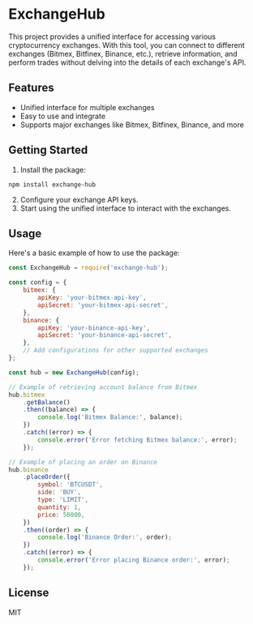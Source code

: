 # ExchangeHub

This project provides a unified interface for accessing various cryptocurrency exchanges. With this tool, you can connect to different exchanges (Bitmex, Bitfinex, Binance, etc.), retrieve information, and perform trades without delving into the details of each exchange's API.

## Features

-   Unified interface for multiple exchanges
-   Easy to use and integrate
-   Supports major exchanges like Bitmex, Bitfinex, Binance, and more

## Getting Started

1. Install the package:

```
npm install exchange-hub
```

2. Configure your exchange API keys.
3. Start using the unified interface to interact with the exchanges.

## Usage

Here's a basic example of how to use the package:

```javascript
const ExchangeHub = require('exchange-hub');

const config = {
    bitmex: {
        apiKey: 'your-bitmex-api-key',
        apiSecret: 'your-bitmex-api-secret',
    },
    binance: {
        apiKey: 'your-binance-api-key',
        apiSecret: 'your-binance-api-secret',
    },
    // Add configurations for other supported exchanges
};

const hub = new ExchangeHub(config);

// Example of retrieving account balance from Bitmex
hub.bitmex
    .getBalance()
    .then((balance) => {
        console.log('Bitmex Balance:', balance);
    })
    .catch((error) => {
        console.error('Error fetching Bitmex balance:', error);
    });

// Example of placing an order on Binance
hub.binance
    .placeOrder({
        symbol: 'BTCUSDT',
        side: 'BUY',
        type: 'LIMIT',
        quantity: 1,
        price: 50000,
    })
    .then((order) => {
        console.log('Binance Order:', order);
    })
    .catch((error) => {
        console.error('Error placing Binance order:', error);
    });
```

## License

MIT
